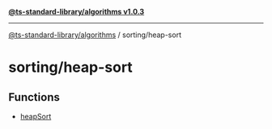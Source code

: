 [**@ts-standard-library/algorithms v1.0.3**](../../README.md)

***

[@ts-standard-library/algorithms](../../modules.md) / sorting/heap-sort

# sorting/heap-sort

## Functions

- [heapSort](functions/heapSort.md)
